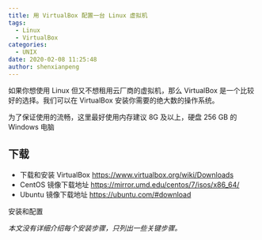 ```yaml
---
title: 用 VirtualBox 配置一台 Linux 虚拟机
tags:
  - Linux
  - VirtualBox
categories:
  - UNIX
date: 2020-02-08 11:25:48
author: shenxianpeng
---
```


如果你想使用 Linux 但又不想租用云厂商的虚拟机，那么 VirtualBox 是一个比较好的选择。我们可以在 VirtualBox 安装你需要的绝大数的操作系统。

为了保证使用的流畅，这里最好使用内存建议 8G 及以上，硬盘 256 GB 的 Windows 电脑

## 下载

* 下载和安装 VirtualBox https://www.virtualbox.org/wiki/Downloads
* CentOS 镜像下载地址 https://mirror.umd.edu/centos/7/isos/x86_64/
* Ubuntu 镜像下载地址 https://ubuntu.com/#download

安装和配置

_本文没有详细介绍每个安装步骤，只列出一些关键步骤。_
